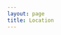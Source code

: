 ```yaml
---
layout: page
title: Location
---
```


<div id="map" class="map leaflet-container" style="height: 500px; position:relative;"></div>
<script>
    // create the map object and set the cooridnates of the initial view: 
    var map = L.map('map').setView([50.78027, 6.08096], 16);
    // create the tile layer with correct attribution: 

    L.tileLayer('https://{s}.tile.openstreetmap.org/{z}/{x}/{y}.png', { attribution: '© <a href="https://www.openstreetmap.org/copyright">OpenStreetMap</a> contributors' }).addTo(map);

    L.marker(\[50.78027, 6.08096\]).addTo(map) .bindPopup('<a href="https://maps.openrouteservice.org/directions?n1=50.780204&n2=6.081032&n3=17&a=null,null,50.780204,6.081032&b=0&c=0&k1=en-US&k2=km" target="_blank"><b>MESIGA 2019.</b><br> RWTH - Fachgruppe Mathematik.<br>Pontdriesch 14-16<br>52062 Aachen</a>') .openPopup();

    L.circle(\[50.78027, 6.08096\], { color: '\#3CA496', fillColor: '\#3CA496', fillOpacity: 0.5, radius: 500 }).addTo(map);
</script>
